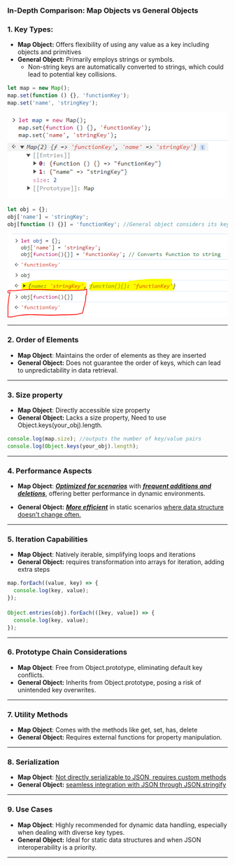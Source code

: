 ### In-Depth Comparison: Map Objects vs General Objects

### 1. Key Types:

- **Map Object:** Offers flexibility of using any value as a key including objects and primitives
- **General Object:** Primarily employs strings or symbols.
  - Non-string keys are automatically converted to strings, which could lead to potential key collisions.

```js
let map = new Map();
map.set(function () {}, 'functionKey');
map.set('name', 'stringKey');
```
<!-- HERE 1 -->
![alt text](/js/JS_Advanced_Concepts/images_used/Map_vs_Object-1.png)


```js
let obj = {};
obj['name'] = 'stringKey';
obj[function () {}] = 'functionKey'; //General object considers its key as a string by converting it.
```
<!-- HERE 2 -->

![alt text](/js/JS_Advanced_Concepts/images_used/Map_vs_Object-2.png)

---

### 2. Order of Elements

- **Map Object**: Maintains the order of elements as they are inserted
- **General Object:** Does not guarantee the order of keys, which can lead to unpredictability in data retrieval.

---

### 3. Size property

- **Map Object**: Directly accessible size property
- **General Object:** Lacks a size property, Need to use Object.keys(your_obj).length.

```js
console.log(map.size); //outputs the number of key/value pairs
console.log(Object.keys(your_obj).length);
```

---

### 4. Performance Aspects

- **Map Object**: <u>**_Optimized for scenarios_**</u> with <u>**_frequent additions and deletions_**</u>, offering better performance in dynamic environments.

- **General Object:** <u>**_More efficient_**</u> in static scenarios <u>where data structure doesn't change often.</u>

---

### 5. Iteration Capabilities

- **Map Object**: Natively iterable, simplifying loops and iterations
- **General Object:** requires transformation into arrays for iteration, adding extra steps

```js
map.forEach((value, key) => {
  console.log(key, value);
});

Object.entries(obj).forEach(([key, value]) => {
  console.log(key, value);
});
```

---

### 6. Prototype Chain Considerations

- **Map Object**: Free from Object.prototype, eliminating default key conflicts.
- **General Object:** Inherits from Object.prototype, posing a risk of unintended key overwrites.

---

### 7. Utility Methods

- **Map Object**: Comes with the methods like get, set, has, delete
- **General Object:** Requires external functions for property manipulation.

---

### 8. Serialization

- **Map Object**: <u>Not directly serializable to JSON, requires custom methods</u>
- **General Object:** <u>seamless integration with JSON through JSON.stringify</u>

---

### 9. Use Cases

- **Map Object**: Highly recommended for dynamic data handling, especially when dealing with diverse key types.
- **General Object:** Ideal for static data structures and when JSON interoperability is a priority.
---
